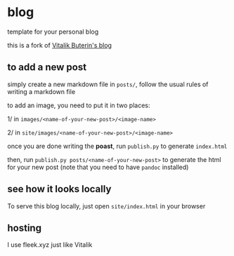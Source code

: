 # blog

template for your personal blog

this is a fork of [Vitalik Buterin's blog](https://github.com/vbuterin/blog)

## to add a new post

simply create a new markdown file in `posts/`, follow the usual rules of writing a markdown file

to add an image, you need to put it in two places:

1/ in `images/<name-of-your-new-post>/<image-name>`

2/ in `site/images/<name-of-your-new-post>/<image-name>`

once you are done writing the **poast**, run `publish.py` to generate `index.html`

then, run `publish.py posts/<name-of-your-new-post>` to generate the html for your new post (note that you need to have `pandoc` installed)

## see how it looks locally

To serve this blog locally, just open `site/index.html` in your browser

## hosting

I use fleek.xyz just like Vitalik
